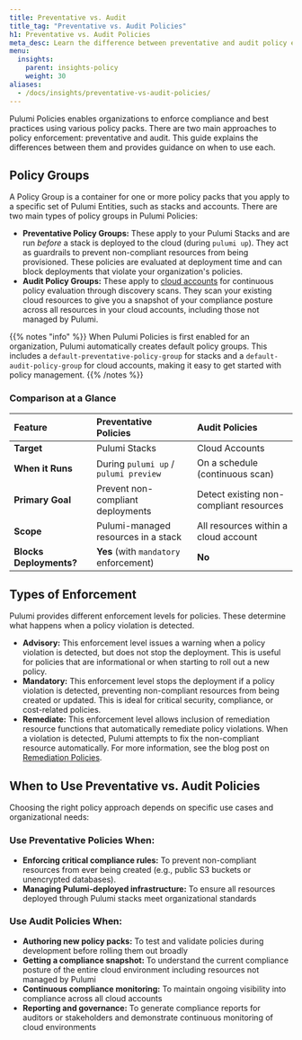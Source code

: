 ```yaml
---
title: Preventative vs. Audit
title_tag: "Preventative vs. Audit Policies"
h1: Preventative vs. Audit Policies
meta_desc: Learn the difference between preventative and audit policy enforcement in Pulumi to shift left and maintain continuous compliance.
menu:
  insights:
    parent: insights-policy
    weight: 30
aliases:
  - /docs/insights/preventative-vs-audit-policies/
---
```


Pulumi Policies enables organizations to enforce compliance and best practices using various policy packs. There are two main approaches to policy enforcement: preventative and audit. This guide explains the differences between them and provides guidance on when to use each.

## Policy Groups

A Policy Group is a container for one or more policy packs that you apply to a specific set of Pulumi Entities, such as stacks and accounts. There are two main types of policy groups in Pulumi Policies:

* **Preventative Policy Groups:** These apply to your Pulumi Stacks and are run *before* a stack is deployed to the cloud (during `pulumi up`). They act as guardrails to prevent non-compliant resources from being provisioned. These policies are evaluated at deployment time and can block deployments that violate your organization's policies.
* **Audit Policy Groups:** These apply to [cloud accounts](/docs/insights/accounts/) for continuous policy evaluation through discovery scans. They scan your existing cloud resources to give you a snapshot of your compliance posture across all resources in your cloud accounts, including those not managed by Pulumi.

{{% notes "info" %}}
When Pulumi Policies is first enabled for an organization, Pulumi automatically creates default policy groups. This includes a `default-preventative-policy-group` for stacks and a `default-audit-policy-group` for cloud accounts, making it easy to get started with policy management.
{{% /notes %}}

### Comparison at a Glance

| Feature | Preventative Policies | Audit Policies |
|:----------------------|:------------------------------------|:-------------------------------------------|
| **Target** | Pulumi Stacks | Cloud Accounts |
| **When it Runs** | During `pulumi up` / `pulumi preview` | On a schedule (continuous scan) |
| **Primary Goal** | Prevent non-compliant deployments | Detect existing non-compliant resources |
| **Scope** | Pulumi-managed resources in a stack | All resources within a cloud account |
| **Blocks Deployments?** | **Yes** (with `mandatory` enforcement) | **No** |

## Types of Enforcement

Pulumi provides different enforcement levels for policies. These determine what happens when a policy violation is detected.

* **Advisory:** This enforcement level issues a warning when a policy violation is detected, but does not stop the deployment. This is useful for policies that are informational or when starting to roll out a new policy.
* **Mandatory:** This enforcement level stops the deployment if a policy violation is detected, preventing non-compliant resources from being created or updated. This is ideal for critical security, compliance, or cost-related policies.
* **Remediate:** This enforcement level allows inclusion of remediation resource functions that automatically remediate policy violations. When a violation is detected, Pulumi attempts to fix the non-compliant resource automatically. For more information, see the blog post on [Remediation Policies](https://www.pulumi.com/blog/remediation-policies/).

## When to Use Preventative vs. Audit Policies

Choosing the right policy approach depends on specific use cases and organizational needs:

### Use Preventative Policies When:

* **Enforcing critical compliance rules:** To prevent non-compliant resources from ever being created (e.g., public S3 buckets or unencrypted databases).
* **Managing Pulumi-deployed infrastructure:** To ensure all resources deployed through Pulumi stacks meet organizational standards

### Use Audit Policies When:

* **Authoring new policy packs:** To test and validate policies during development before rolling them out broadly
* **Getting a compliance snapshot:** To understand the current compliance posture of the entire cloud environment including resources not managed by Pulumi
* **Continuous compliance monitoring:** To maintain ongoing visibility into compliance across all cloud accounts
* **Reporting and governance:** To generate compliance reports for auditors or stakeholders and demonstrate continuous monitoring of cloud environments
